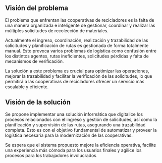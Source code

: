 ## **Visión del problema**

El problema que enfrentan las cooperativas de recicladores es la falta de una manera organizada e inteligente de gestionar, coordinar y realizar las múltiples solicitudes de recolección de materiales.  

Actualmente el ingreso, coordinación, realización y trazabilidad de las solicitudes y planificación de rutas es gestionada de forma totalmente manual. Esto provoca varios problemas de logística como confusión entre los distintos agentes, rutas ineficientes, solicitudes pérdidas y falta de mecanismos de verificación.  

La solución a este problema es crucial para optimizar las operaciones, mejorar la trazabilidad y facilitar la verificación de las solicitudes, lo que permitirá a las cooperativas de recicladores ofrecer un servicio más escalable y eficiente.

## **Visión de la solución**

Se propone implementar una solución informática que digitalice los procesos relacionados con el ingreso y gestión de solicitudes, así como la planificación y supervisión de las rutas, asegurando una trazabilidad completa. Esto es con el objetivo fundamental de automatizar y proveer la logística necesaria para la modernización de las cooperativas.

Se espera que el sistema propuesto mejore la eficiencia operativa, facilite una experiencia más cómoda para los usuarios finales y agilice los procesos para los trabajadores involucrados.
